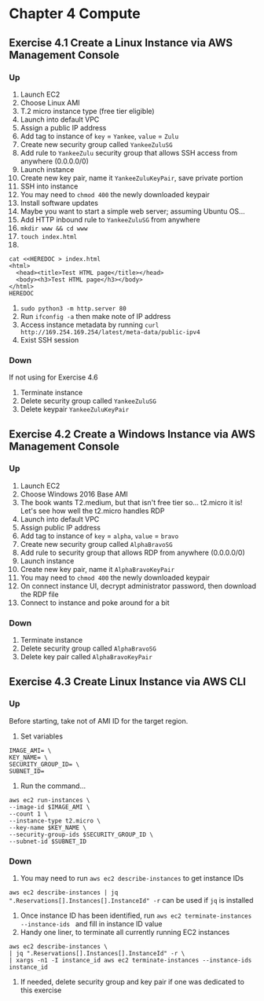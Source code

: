 # Chapter 4 Compute
## Exercise 4.1 Create a Linux Instance via AWS Management Console
### Up
1. Launch EC2
1. Choose Linux AMI
1. T.2 micro instance type (free tier eligible)
1. Launch into default VPC
1. Assign a public IP address
1. Add tag to instance of `key` = `Yankee`, `value` = `Zulu`
1. Create new security group called `YankeeZuluSG`
1. Add rule to `YankeeZulu` security group that allows SSH access from anywhere (0.0.0.0/0)
1. Launch instance
1. Create new key pair, name it `YankeeZuluKeyPair`, save private portion
1. SSH into instance
  1. You may need to `chmod 400` the newly downloaded keypair
1. Install software updates
  1. Maybe you want to start a simple web server; assuming Ubuntu OS...
  1. Add HTTP inbound rule to `YankeeZuluSG` from anywhere
  1. `mkdir www && cd www`
  1. `touch index.html`
  1. 
```
cat <<HEREDOC > index.html
<html>
  <head><title>Test HTML page</title></head>
  <body><h3>Test HTML page</h3></body>
</html>
HEREDOC
``` 
  1. `sudo python3 -m http.server 80`  
1. Run `ifconfig -a` then make note of IP address
1. Access instance metadata by running `curl http://169.254.169.254/latest/meta-data/public-ipv4`
1. Exist SSH session

### Down
If not using for Exercise 4.6
1. Terminate instance
1. Delete security group called `YankeeZuluSG`
1. Delete keypair `YankeeZuluKeyPair`

## Exercise 4.2 Create a Windows Instance via AWS Management Console
### Up
1. Launch EC2
1. Choose Windows 2016 Base AMI
1. The book wants T2.medium, but that isn't free tier so... t2.micro it is! Let's see how well the t2.micro handles RDP
1. Launch into default VPC
1. Assign public IP address
1. Add tag to instance of `key` = `alpha`, `value` = `bravo`
1. Create new security group called `AlphaBravoSG`
1. Add rule to security group that allows RDP from anywhere (0.0.0.0/0)
1. Launch instance
1. Create new key pair, name it `AlphaBravoKeyPair`
  1. You may need to `chmod 400` the newly downloaded keypair
1. On connect instance UI, decrypt administrator password, then download the RDP file
1. Connect to instance and poke around for a bit

### Down
1. Terminate instance
1. Delete security group called `AlphaBravoSG`
1. Delete key pair called `AlphaBravoKeyPair`

## Exercise 4.3 Create Linux Instance via AWS CLI
### Up
Before starting, take not of AMI ID for the target region.

1. Set variables
```
IMAGE_AMI= \
KEY_NAME= \
SECURITY_GROUP_ID= \
SUBNET_ID= 
```
1. Run the command...
```
aws ec2 run-instances \
--image-id $IMAGE_AMI \
--count 1 \
--instance-type t2.micro \
--key-name $KEY_NAME \
--security-group-ids $SECURITY_GROUP_ID \
--subnet-id $SUBNET_ID
```

### Down
1. You may need to run `aws ec2 describe-instances` to get instance IDs

`aws ec2 describe-instances | jq ".Reservations[].Instances[].InstanceId" -r` can be used if `jq` is installed
1. Once instance ID has been identified, run `aws ec2 terminate-instances --instance-ids ` and fill in instance ID value
1. Handy one liner, to terminate all currently running EC2 instances
```
aws ec2 describe-instances \
| jq ".Reservations[].Instances[].InstanceId" -r \
| xargs -n1 -I instance_id aws ec2 terminate-instances --instance-ids instance_id
```
1. If needed, delete security group and key pair if one was dedicated to this exercise
